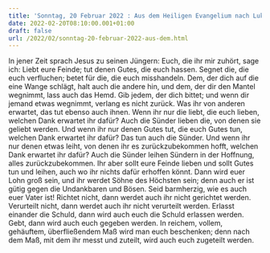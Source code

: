 ```yaml
---
title: 'Sonntag, 20 Februar 2022 : Aus dem Heiligen Evangelium nach Lukas - Lk 6,27-38.'
date: 2022-02-20T08:10:00.001+01:00
draft: false
url: /2022/02/sonntag-20-februar-2022-aus-dem.html
---
```


In jener Zeit sprach Jesus zu seinen Jüngern: Euch, die ihr mir zuhört, sage ich: Liebt eure Feinde; tut denen Gutes, die euch hassen. Segnet die, die euch verfluchen; betet für die, die euch misshandeln. Dem, der dich auf die eine Wange schlägt, halt auch die andere hin, und dem, der dir den Mantel wegnimmt, lass auch das Hemd. Gib jedem, der dich bittet; und wenn dir jemand etwas wegnimmt, verlang es nicht zurück. Was ihr von anderen erwartet, das tut ebenso auch ihnen. Wenn ihr nur die liebt, die euch lieben, welchen Dank erwartet ihr dafür? Auch die Sünder lieben die, von denen sie geliebt werden. Und wenn ihr nur denen Gutes tut, die euch Gutes tun, welchen Dank erwartet ihr dafür? Das tun auch die Sünder. Und wenn ihr nur denen etwas leiht, von denen ihr es zurückzubekommen hofft, welchen Dank erwartet ihr dafür? Auch die Sünder leihen Sündern in der Hoffnung, alles zurückzubekommen. Ihr aber sollt eure Feinde lieben und sollt Gutes tun und leihen, auch wo ihr nichts dafür erhoffen könnt. Dann wird euer Lohn groß sein, und ihr werdet Söhne des Höchsten sein; denn auch er ist gütig gegen die Undankbaren und Bösen. Seid barmherzig, wie es auch euer Vater ist! Richtet nicht, dann werdet auch ihr nicht gerichtet werden. Verurteilt nicht, dann werdet auch ihr nicht verurteilt werden. Erlasst einander die Schuld, dann wird auch euch die Schuld erlassen werden. Gebt, dann wird auch euch gegeben werden. In reichem, vollem, gehäuftem, überfließendem Maß wird man euch beschenken; denn nach dem Maß, mit dem ihr messt und zuteilt, wird auch euch zugeteilt werden.